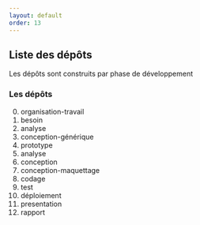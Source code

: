 ```yaml
---
layout: default
order: 13
---
```




## Liste des dépôts

Les dépôts sont construits par phase de développement

### Les dépôts 

0. organisation-travail
1. besoin
2. analyse
3. conception-générique
4. prototype
5. analyse
6. conception
7. conception-maquettage
8. codage
9. test
10. déploiement
11. presentation
12. rapport
